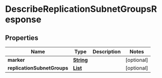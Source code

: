 

# DescribeReplicationSubnetGroupsResponse

<p/>

## Properties

| Name | Type | Description | Notes |
|------------ | ------------- | ------------- | -------------|
|**marker** | [**String**](String.md) |  |  [optional] |
|**replicationSubnetGroups** | [**List**](List.md) |  |  [optional] |




